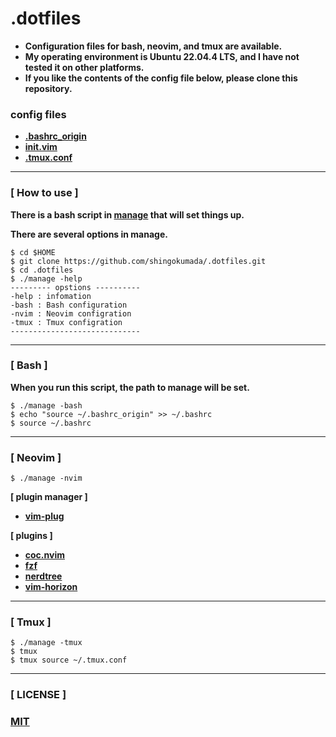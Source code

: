 # **.dotfiles**

- **Configuration files for bash, neovim, and tmux are available.**
- **My operating environment is Ubuntu 22.04.4 LTS, and I have not tested it on other platforms.**
- **If you like the contents of the config file below, please clone this repository.**

### **config files**
- **[.bashrc_origin](https://github.com/shingokumada/.dotfiles/blob/ubuntu/config/bash/.bashrc_origin)**
- **[init.vim](https://github.com/shingokumada/.dotfiles/blob/ubuntu/config/neovim/init.vim)**
- **[.tmux.conf](https://github.com/shingokumada/.dotfiles/blob/ubuntu/config/tmux/.tmux.conf)**

--------------------------------------------------------------------

### **[ How to use ]**

**There is a bash script in [manage](https://github.com/shingokumada/.dotfiles/blob/ubuntu/manage) that will set things up.**

**There are several options in manage.**

```shell
$ cd $HOME
$ git clone https://github.com/shingokumada/.dotfiles.git
$ cd .dotfiles
$ ./manage -help
--------- opstions ----------
-help : infomation
-bash : Bash configuration
-nvim : Neovim configration
-tmux : Tmux configration
-----------------------------
```
--------------------------------------------------------------------
### **[ Bash ]**

**When you run this script, the path to manage will be set.**

```shell
$ ./manage -bash
$ echo "source ~/.bashrc_origin" >> ~/.bashrc
$ source ~/.bashrc
```
--------------------------------------------------------------------

### **[ Neovim ]**

```shell
$ ./manage -nvim
```

**[ plugin manager ]**

- **[vim-plug](https://github.com/junegunn/vim-plug)**

**[ plugins ]**

- **[coc.nvim](https://github.com/neoclide/coc.nvim)**
- **[fzf](https://github.com/junegunn/fzf)**
- **[nerdtree](https://github.com/preservim/nerdtree)**
- **[vim-horizon](https://github.com/ntk148v/vim-horizon)**

--------------------------------------------------------------------

### **[ Tmux ]**

```shell
$ ./manage -tmux
$ tmux
$ tmux source ~/.tmux.conf
```

--------------------------------------------------------------------

### **[ LICENSE ]**

### **[MIT](https://github.com/shingokumada/.dotfiles/blob/ubuntu/README.md)**
